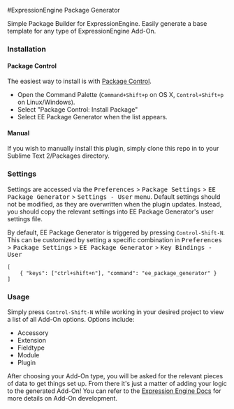 #ExpressionEngine Package Generator

Simple Package Builder for ExpressionEngine. Easily generate a base template for any type of ExpressionEngine Add-On.

### Installation
#### Package Control
The easiest way to install is with [Package Control][package-control].

 * Open the Command Palette (`Command+Shift+p` on OS X, `Control+Shift+p` on Linux/Windows).
 * Select "Package Control: Install Package"
 * Select EE Package Generator when the list appears.

#### Manual
If you wish to manually install this plugin, simply clone this repo in to your Sublime Text 2/Packages directory.

### Settings

Settings are accessed via the <kbd>Preferences</kbd> > <kbd>Package Settings</kbd> > <kbd>EE Package Generator</kbd> > <kbd>Settings - User</kbd> menu. Default settings should not be modified, as they are overwritten when the plugin updates. Instead, you should copy the relevant settings into EE Package Generator's user settings file.

By default, EE Package Generator is triggered by pressing `Control-Shift-N`. This can be customized by setting a specific combination in <kbd>Preferences</kbd> > <kbd>Package Settings</kbd> > <kbd>EE Package Generator</kbd> > <kbd>Key Bindings - User</kbd>

    [
        { "keys": ["ctrl+shift+n"], "command": "ee_package_generator" }
    ]

### Usage

Simply press `Control-Shift-N` while working in your desired project to view a list of all Add-On options. Options include:

 * Accessory
 * Extension
 * Fieldtype
 * Module
 * Plugin

After choosing your Add-On type, you will be asked for the relevant pieces of data to get things set up. From there it's just a matter of adding your logic to the generated Add-On! You can refer to the [Expression Engine Docs][ee-docs] for more details on Add-On development.

[package-control]: http://wbond.net/sublime_packages/package_control
[ee-docs]: http://ellislab.com/expressionengine/user-guide/development
